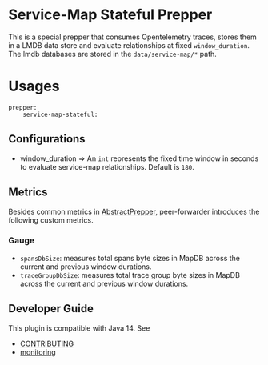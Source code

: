 # Service-Map Stateful Prepper

This is a special prepper that consumes Opentelemetry traces, stores them in a LMDB data store and evaluate relationships at fixed ```window_duration```. 
The lmdb databases are stored in the ```data/service-map/*``` path.

# Usages

```
prepper:
    service-map-stateful:
```

## Configurations

* window_duration => An `int` represents the fixed time window in seconds to evaluate service-map relationships. Default is ```180```. 

## Metrics
Besides common metrics in [AbstractPrepper](https://github.com/opendistro-for-elasticsearch/data-prepper/blob/master/data-prepper-api/src/main/java/com/amazon/dataprepper/model/prepper/AbstractPrepper.java), peer-forwarder introduces the following custom metrics.

### Gauge
- `spansDbSize`: measures total spans byte sizes in MapDB across the current and previous window durations.
- `traceGroupDbSize`: measures total trace group byte sizes in MapDB across the current and previous window durations. 

## Developer Guide
This plugin is compatible with Java 14. See 
- [CONTRIBUTING](https://github.com/opendistro-for-elasticsearch/data-prepper/blob/master/CONTRIBUTING.md) 
- [monitoring](https://github.com/opendistro-for-elasticsearch/data-prepper/blob/master/docs/readme/monitoring.md)